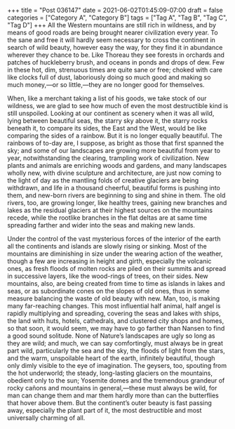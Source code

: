 +++
title = "Post 036147"
date = 2021-06-02T01:45:09-07:00
draft = false
categories = ["Category A", "Category B"]
tags = ["Tag A", "Tag B", "Tag C", "Tag D"]
+++
All the Western mountains are still rich in wildness, and by means of good roads are being brought nearer civilization every year. To the sane and free it will hardly seem necessary to cross the continent in search of wild beauty, however easy the way, for they find it in abundance wherever they chance to be. Like Thoreau they see forests in orchards and patches of huckleberry brush, and oceans in ponds and drops of dew. Few in these hot, dim, strenuous times are quite sane or free; choked with care like clocks full of dust, laboriously doing so much good and making so much money,—or so little,—they are no longer good for themselves.

When, like a merchant taking a list of his goods, we take stock of our wildness, we are glad to see how much of even the most destructible kind is still unspoiled. Looking at our continent as scenery when it was all wild, lying between beautiful seas, the starry sky above it, the starry rocks beneath it, to compare its sides, the East and the West, would be like comparing the sides of a rainbow. But it is no longer equally beautiful. The rainbows of to-day are, I suppose, as bright as those that first spanned the sky; and some of our landscapes are growing more beautiful from year to year, notwithstanding the clearing, trampling work of civilization. New plants and animals are enriching woods and gardens, and many landscapes wholly new, with divine sculpture and architecture, are just now coming to the light of day as the mantling folds of creative glaciers are being withdrawn, and life in a thousand cheerful, beautiful forms is pushing into them, and new-born rivers are beginning to sing and shine in them. The old rivers, too, are growing longer, like healthy trees, gaining new branches and lakes as the residual glaciers at their highest sources on the mountains recede, while the rootlike branches in the flat deltas are at same time spreading farther and wider into the seas and making new lands.

Under the control of the vast mysterious forces of the interior of the earth all the continents and islands are slowly rising or sinking. Most of the mountains are diminishing in size under the wearing action of the weather, though a few are increasing in height and girth, especially the volcanic ones, as fresh floods of molten rocks are piled on their summits and spread in successive layers, like the wood-rings of trees, on their sides. New mountains, also, are being created from time to time as islands in lakes and seas, or as subordinate cones on the slopes of old ones, thus in some measure balancing the waste of old beauty with new. Man, too, is making many far-reaching changes. This most influential half animal, half angel is rapidly multiplying and spreading, covering the seas and lakes with ships, the land with huts, hotels, cathedrals, and clustered city shops and homes, so that soon, it would seem, we may have to go farther than Nansen to find a good sound solitude. None of Nature’s landscapes are ugly so long as they are wild; and much, we can say comfortingly, must always be in great part wild, particularly the sea and the sky, the floods of light from the stars, and the warm, unspoilable heart of the earth, infinitely beautiful, though only dimly visible to the eye of imagination. The geysers, too, spouting from the hot underworld; the steady, long-lasting glaciers on the mountains, obedient only to the sun; Yosemite domes and the tremendous grandeur of rocky cañons and mountains in general,—these must always be wild, for man can change them and mar them hardly more than can the butterflies that hover above them. But the continent’s outer beauty is fast passing away, especially the plant part of it, the most destructible and most universally charming of all.

